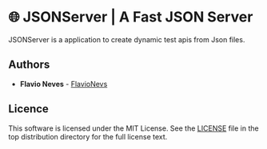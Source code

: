 <!--suppress HtmlDeprecatedAttribute -->

# 🌐 JSONServer | A Fast JSON Server

JSONServer is a application to create dynamic test apis from Json files.

## Authors

* **Flavio Neves** - [FlavioNevs](https://github.com/FlavioNevs)

## Licence

This software is licensed under the MIT License. See the [LICENSE](https://github.com/FlavioNevs/json-server/blob/master/LICENCE) file in the top distribution directory for the full license text.